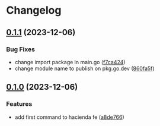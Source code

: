 # Changelog

## [0.1.1](https://github.com/kevinah95/hacienda/compare/v0.1.0...v0.1.1) (2023-12-06)


### Bug Fixes

* change import package in main.go ([f7ca424](https://github.com/kevinah95/hacienda/commit/f7ca424c48b09888af80fedf74e6b28348678699))
* change module name to publish on pkg.go.dev ([860fa5f](https://github.com/kevinah95/hacienda/commit/860fa5f79e591df84a2cf01738be7648a671f8a3))

## [0.1.0](https://github.com/kevinah95/hacienda/compare/v0.0.1...v0.1.0) (2023-12-06)


### Features

* add first command to hacienda fe ([a8de766](https://github.com/kevinah95/hacienda/commit/a8de766d98aaad5837a177faec8ef9a7f03dc67a))
